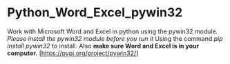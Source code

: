 # Python_Word_Excel_pywin32
Work with Microsoft Word and Excel in python using the pywin32 module. *Please install the pywin32 module before you run it*
Using the command *pip install pywin32* to install. Also **make sure Word and Excel is in your computer.**
[https://pypi.org/project/pywin32/]
